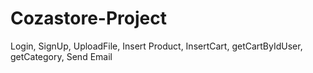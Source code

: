 # Cozastore-Project
Login, SignUp, UploadFile, Insert Product, InsertCart, getCartByIdUser, getCategory, Send Email

